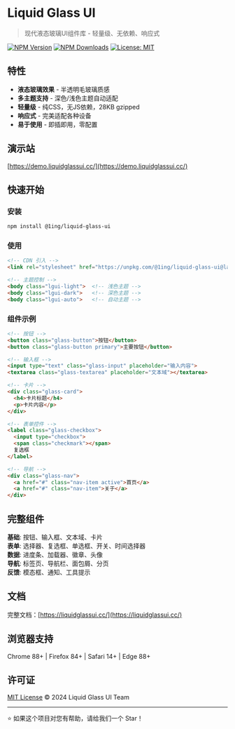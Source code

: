 # Liquid Glass UI

> 现代液态玻璃UI组件库 - 轻量级、无依赖、响应式

[![NPM Version](https://img.shields.io/npm/v/@1ing/liquid-glass-ui.svg)](https://www.npmjs.com/package/@1ing/liquid-glass-ui)
[![NPM Downloads](https://img.shields.io/npm/dm/@1ing/liquid-glass-ui.svg)](https://www.npmjs.com/package/@1ing/liquid-glass-ui)
[![License: MIT](https://img.shields.io/badge/License-MIT-yellow.svg)](https://opensource.org/licenses/MIT)

## 特性

- **液态玻璃效果** - 半透明毛玻璃质感
- **多主题支持** - 深色/浅色主题自动适配
- **轻量级** - 纯CSS，无JS依赖，28KB gzipped
- **响应式** - 完美适配各种设备
- **易于使用** - 即插即用，零配置

## 演示站
[https://demo.liquidglassui.cc/](https://demo.liquidglassui.cc/)

## 快速开始

### 安装

```bash
npm install @1ing/liquid-glass-ui
```

### 使用

```html
<!-- CDN 引入 -->
<link rel="stylesheet" href="https://unpkg.com/@1ing/liquid-glass-ui@latest/liquid-glass-ui.min.css">

<!-- 主题控制 -->
<body class="lgui-light">  <!-- 浅色主题 -->
<body class="lgui-dark">   <!-- 深色主题 -->
<body class="lgui-auto">   <!-- 自动主题 -->
```

### 组件示例

```html
<!-- 按钮 -->
<button class="glass-button">按钮</button>
<button class="glass-button primary">主要按钮</button>

<!-- 输入框 -->
<input type="text" class="glass-input" placeholder="输入内容">
<textarea class="glass-textarea" placeholder="文本域"></textarea>

<!-- 卡片 -->
<div class="glass-card">
  <h4>卡片标题</h4>
  <p>卡片内容</p>
</div>

<!-- 表单控件 -->
<label class="glass-checkbox">
  <input type="checkbox">
  <span class="checkmark"></span>
  复选框
</label>

<!-- 导航 -->
<div class="glass-nav">
  <a href="#" class="nav-item active">首页</a>
  <a href="#" class="nav-item">关于</a>
</div>
```

## 完整组件

**基础**: 按钮、输入框、文本域、卡片  
**表单**: 选择器、复选框、单选框、开关、时间选择器  
**数据**: 进度条、加载器、徽章、头像  
**导航**: 标签页、导航栏、面包屑、分页  
**反馈**: 模态框、通知、工具提示

## 文档

完整文档：[https://liquidglassui.cc/](https://liquidglassui.cc/)

## 浏览器支持

Chrome 88+ | Firefox 84+ | Safari 14+ | Edge 88+

## 许可证

[MIT License](LICENSE) © 2024 Liquid Glass UI Team

---

⭐ 如果这个项目对您有帮助，请给我们一个 Star！ 